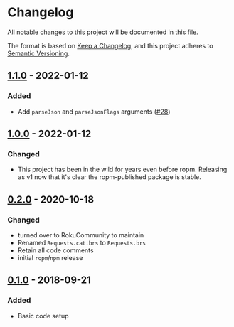# Changelog
All notable changes to this project will be documented in this file.

The format is based on [Keep a Changelog](https://keepachangelog.com/en/1.0.0/),
and this project adheres to [Semantic Versioning](https://semver.org/spec/v2.0.0.html).



## [1.1.0](https://github.com/rokucommunity/roku-requests/compare/v1.0.0...v1.1.0) - 2022-01-12
### Added
- Add `parseJson` and `parseJsonFlags` arguments ([#28](https://github.com/rokucommunity/roku-requests/pull/28))



## [1.0.0](https://github.com/rokucommunity/roku-requests/compare/v0.2.0...v1.0.0) - 2022-01-12
### Changed
 - This project has been in the wild for years even before ropm. Releasing as v1 now that it's clear the ropm-published package is stable.



## [0.2.0](https://github.com/rokucommunity/roku-requests/compare/v0.1.0...v0.2.0) - 2020-10-18
### Changed
 - turned over to RokuCommunity to maintain
 - Renamed `Requests.cat.brs` to `Requests.brs`
 - Retain all code comments
 - initial `ropm`/`npm` release



## [0.1.0](https://github.com/rokucommunity/roku-requests) - 2018-09-21
### Added
 - Basic code setup
